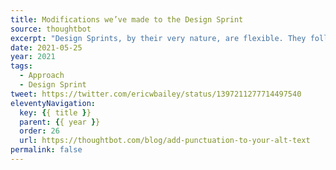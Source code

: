 ```yaml
---
title: Modifications we’ve made to the Design Sprint
source: thoughtbot
excerpt: "Design Sprints, by their very nature, are flexible. They follow an overall arc that drives towards testing ideas with potential users, but are not constrained to a single dogmatic way to go about that"
date: 2021-05-25
year: 2021
tags:
  - Approach
  - Design Sprint
tweet: https://twitter.com/ericwbailey/status/1397211277714497540
eleventyNavigation:
  key: {{ title }}
  parent: {{ year }}
  order: 26
  url: https://thoughtbot.com/blog/add-punctuation-to-your-alt-text
permalink: false
---
```

